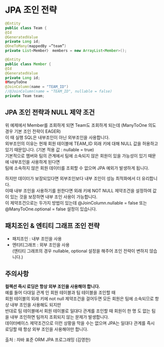 # JPA 조인 전략
 ```java
 @Entity
 public class Team {
 @Id
@GeneratedValue 
private Long id;
 @OneToMany(mappedBy =”team”)
 private List<Member〉 members = new ArrayList<Member>();
 ```
```java
@Entity
public class Member {
@Id 
@GeneratedValue 
private Long id;
0ManyToOne
@JoinColumn(name = "TEAM_ID")
//@JoinColumn(name = "TEAM_ID", nullable = false)
private Team team;
```

##  JPA 조인 전략과 NULL 제약 조건
   위 예제에서 Member를 조회하게 되면 Team도 조회하게 되는데 (ManyToOne 의도 경우 기본 조인 전략이 EAGER)  
  이 때 실행 SQL은 내부조인이 아닌 외부조인을 사용합니다.  
  외부조인의 이유는 현재 회원 테이블에 TEAM_ID 외래 키에 대해 NULL 값을 허용하고 있기 때문입니다. (기본 적용 값 : nullable = true)  
  기본적으로 멤버와 팀의 관계에서 팀에 소속되지 않은 회원이 있을 가능성이 있기 때문에 내부조인을 사용하게 된다면  
  팀에 소속하지 않은 회원 데이터를 조회할 수 없으며 JPA 예외가 발생하게 됩니다.  
  
  하지만 데이터가 보장되있다면 외부조인보다 내부 조인이 성능 최적화에서 더 유리합니다.  
  이때 내부 조인을 사용하기를 원한다면 외래 키에 NOT NULL 제약조건을 설정하여 값이 있는 것을 보장하면 내부 조인 사용이 가능합니다.  
  이 제약조건으로는 두가지 방법이 있는데 @JoinColumn.nullable = false 또는 @ManyToOne.optional = false 설정이 있습니다.
  
## 패치조인 & 엔티티 그래프 조인 전략
   - 패치조인 : 내부 조인을 사용
   - 엔티티그래프 : 외부 조인을 사용  
   (엔티티 그래프의 경우 nullable, optional 설정을 해주어 조인 전략이 변하지 않습니다.)
  
## 주의사항
   **컬렉션 즉시 로딩은 항상 외부 조인을 사용해야 합니다.**   
     예를 들어 다대일 관계 인 회원 테이블과 팀 테이블을 조인할 때  
     회원 테이블의 외래 키에 not null 제약조건을 걸어두면 모든 회원은 팀에 소속되므로 항상 내부 조인을 사용해도 되지만  
     반대로 팀 테이블에서 회원 테이블로 일대다 관계를 조인할 때 회원이 한 명 도 없는 팀을 내부 조인하면 팀까지 조회되지 않는 문제가 발생합니다.  
     데이터베이스 제약조건으로 이런 상황을 막을 수는 없으며 JPA는 일대다 관계를 즉시 로딩할 때 항상 외부 조인을 사용해야만 합니다.

  
출처 : 자바 표준 ORM JPA 프로그래밍 (김영한)
